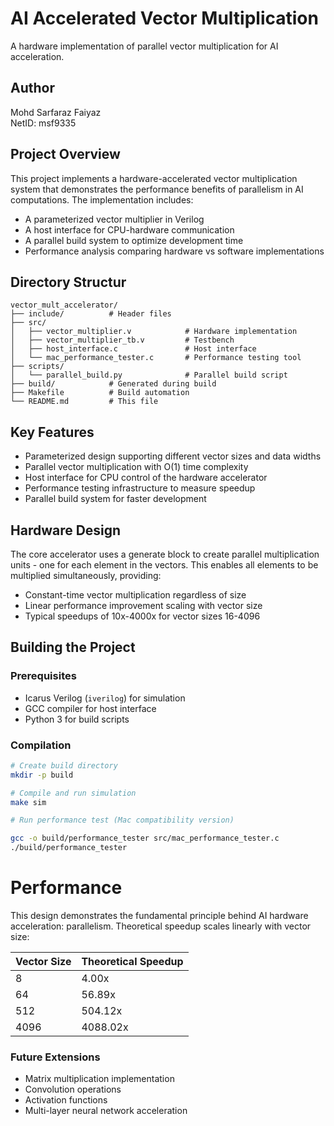 # AI Accelerated Vector Multiplication

A hardware implementation of parallel vector multiplication for AI acceleration.

## Author
Mohd Sarfaraz Faiyaz  
NetID: msf9335

## Project Overview
This project implements a hardware-accelerated vector multiplication system that demonstrates the performance benefits of parallelism in AI computations. The implementation includes:

- A parameterized vector multiplier in Verilog
- A host interface for CPU-hardware communication
- A parallel build system to optimize development time
- Performance analysis comparing hardware vs software implementations

## Directory Structur
```
vector_mult_accelerator/
├── include/          # Header files
├── src/
│   ├── vector_multiplier.v            # Hardware implementation
│   ├── vector_multiplier_tb.v         # Testbench
│   ├── host_interface.c               # Host interface
│   └── mac_performance_tester.c       # Performance testing tool
├── scripts/
│   └── parallel_build.py              # Parallel build script
├── build/            # Generated during build
├── Makefile          # Build automation
└── README.md         # This file
```
## Key Features
- Parameterized design supporting different vector sizes and data widths
- Parallel vector multiplication with O(1) time complexity
- Host interface for CPU control of the hardware accelerator
- Performance testing infrastructure to measure speedup
- Parallel build system for faster development

## Hardware Design
The core accelerator uses a generate block to create parallel multiplication units - one for each element in the vectors. This enables all elements to be multiplied simultaneously, providing:
- Constant-time vector multiplication regardless of size
- Linear performance improvement scaling with vector size
- Typical speedups of 10x-4000x for vector sizes 16-4096

## Building the Project

### Prerequisites
- Icarus Verilog (`iverilog`) for simulation
- GCC compiler for host interface
- Python 3 for build scripts

### Compilation
```bash
# Create build directory
mkdir -p build

# Compile and run simulation
make sim

# Run performance test (Mac compatibility version)

gcc -o build/performance_tester src/mac_performance_tester.c
./build/performance_tester
```

# Performance
This design demonstrates the fundamental principle behind AI hardware acceleration: parallelism. Theoretical speedup scales linearly with vector size:

| Vector Size | Theoretical Speedup |
|-------------|---------------------|
| 8           | 4.00x              |
| 64          | 56.89x             |
| 512         | 504.12x            |
| 4096        | 4088.02x           |

### Future Extensions
- Matrix multiplication implementation
- Convolution operations
- Activation functions
- Multi-layer neural network acceleration
